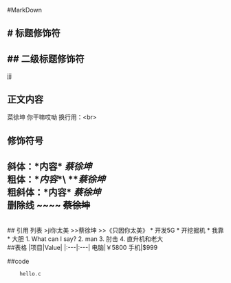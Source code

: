 #MarkDown
## \# 标题修饰符
## \## 二级标题修饰符
jjj
## 正文内容
菜徐坤 你干嘛哎呦 换行用：\<br\><br>
## 修饰符号
斜体：\*内容\* *蔡徐坤*<br>粗体：\**内容**\ ***蔡徐坤* <br> 粗斜体：\***内容\*** ***蔡徐坤***<br>
删除线 \~~\~~ ~~蔡徐坤~~
---
<br>
## 引用 列表
>ji你太美
>>蔡徐坤
>>《只因你太美》
* 开发5G
* 开挖掘机
* 我靠
* 大胆
1. What can I say?
2. man
3. 肘击
4. 直升机和老大
<br>
##表格
|项目|Value|
|:---|:---|
电脑|￥5800
手机|$999

##code
```c
	hello.c
```

	
